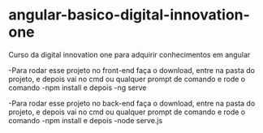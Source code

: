 # angular-basico-digital-innovation-one
Curso da digital innovation one para adquirir conhecimentos em angular

-Para rodar esse projeto no front-end faça o download, entre na pasta do projeto, e depois vai no cmd ou qualquer prompt de comando e rode o comando -npm install e depois -ng serve

-Para rodar esse projeto no back-end faça o download, entre na pasta do projeto, e depois vai no cmd ou qualquer prompt de comando e rode o comando -npm install e depois -node serve.js
